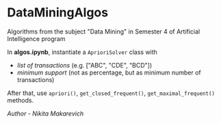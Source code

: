 # DataMiningAlgos
Algorithms from the subject "Data Mining" in Semester 4 of Artificial Intelligence program

In **algos.ipynb**, instantiate a `AprioriSolver` class with 
 - *list of transactions* (e.g. ["ABC", "CDE", "BCD"])
 - _minimum support_ (not as percentage, but as minimum number of transactions)

After that, use `apriori()`, `get_closed_frequent()`, `get_maximal_frequent()` methods.

_Author - Nikita Makarevich_
